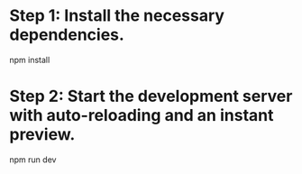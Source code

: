 
# Step 1: Install the necessary dependencies.
npm install

# Step 2: Start the development server with auto-reloading and an instant preview.
npm run dev
